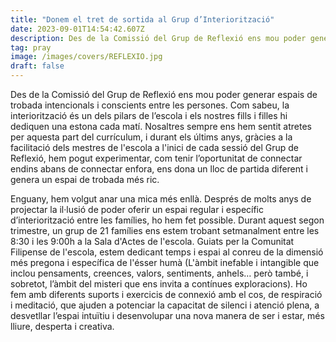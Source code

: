 ```yaml
---
title: "Donem el tret de sortida al Grup d’Interiorització"
date: 2023-09-01T14:54:42.607Z
description: Des de la Comissió del Grup de Reflexió ens mou poder generar espais de trobada intencionals i conscients entre les persones
tag: pray
image: /images/covers/REFLEXIO.jpg
draft: false
---
```

Des de la Comissió del Grup de Reflexió ens mou poder generar espais de trobada intencionals i conscients entre les persones. Com sabeu, la interiorització és un dels pilars de l’escola i els nostres fills i filles hi dediquen una estona cada matí. Nosaltres sempre ens hem sentit atretes per aquesta part del currículum, i durant els últims anys, gràcies a la facilitació dels mestres de l'escola a l'inici de cada sessió del Grup de Reflexió, hem pogut experimentar, com tenir l’oportunitat de connectar endins abans de connectar enfora, ens dona un lloc de partida diferent i genera un espai de trobada més ric.

 Enguany, hem volgut anar una mica més enllà. Després de molts anys de projectar la il·lusió de poder oferir un espai regular i específic d’interiorització entre les famílies, ho hem fet possible. Durant aquest segon trimestre, un grup de 21 famílies ens estem trobant setmanalment entre les 8:30 i les 9:00h a la Sala d'Actes de l'escola. Guiats per la Comunitat Filipense de l'escola, estem dedicant temps i espai al conreu de la dimensió més pregona i específica de l'ésser humà (L'àmbit inefable i intangible que inclou pensaments, creences, valors, sentiments, anhels… però també, i sobretot, l’àmbit del misteri que ens invita a contínues exploracions). Ho fem amb diferents suports i exercicis de connexió amb el cos, de respiració i meditació, que ajuden a potenciar la capacitat de silenci i atenció plena, a desvetllar l’espai intuïtiu i desenvolupar una nova manera de ser i estar, més lliure, desperta i creativa.